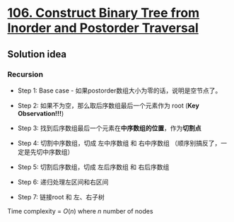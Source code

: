 # [106. Construct Binary Tree from Inorder and Postorder Traversal](https://leetcode.com/problems/construct-binary-tree-from-inorder-and-postorder-traversal/)

## Solution idea

### Recursion

* Step 1: Base case - 如果postorder数组大小为零的话，说明是空节点了。

* Step 2: 如果不为空，那么取后序数组最后一个元素作为 root (**Key Observation!!!**)

* Step 3: 找到后序数组最后一个元素在**中序数组的位置**，作为**切割点**

* Step 4: 切割中序数组，切成 左中序数组 和 右中序数组 （顺序别搞反了，一定是先切中序数组）

* Step 5: 切割后序数组，切成 左后序数组 和 右后序数组

* Step 6: 递归处理左区间和右区间

* Step 7: 链接root 和 左、右子树

Time complexity = $O(n)$ where $n$ number of nodes